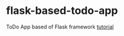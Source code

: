 # flask-based-todo-app
ToDo App based of Flask framework [tutorial](https://blog.devgenius.io/how-to-create-a-todo-application-with-flask-21b71651c7dc)


